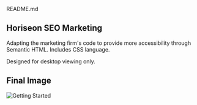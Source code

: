 README.md

## Horiseon SEO Marketing

Adapting the marketing firm's code to provide more accessibility through Semantic HTML. Includes CSS language. 

Designed for desktop viewing only.



## Final Image
![Getting Started](Horiseon-Project/assets/images/01-html-css-git-homework-demo.png)





  




